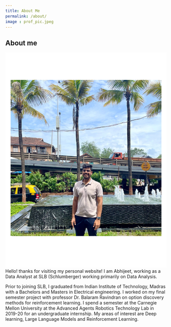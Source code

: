 ```yaml
---
title: About Me
permalink: /about/
image : prof_pic.jpeg
---
```


<!-- # About Me

Hello, I'm [Your Name]. Welcome to my personal space on the internet.


## Contact

Feel free to reach out to me on [social media](#) or via email at [your@email.com]. -->

## About me 
![prof_pic](/../assets/splash/cover.jpg)
Hello! 
thanks for visiting my personal website! 
I am Abhijeet, working as a Data Analyst at SLB (Schlumberger) working primarily on Data Analysis. 

Prior to joining SLB, I graduated from Indian Institute of Technology, Madras with a Bachelors and Masters in Electrical engineering. 
I worked on my final semester project with professor Dr. Balaram Ravindran on option discovery methods for reinforcement learning.
I spend a semester at the Carnegie Mellon University at the Advanced Agents Robotics Technology Lab in 2019-20 for an undergraduate internship.
My areas of interest are Deep learning, Large Language Models and Reinforcement Learning.

